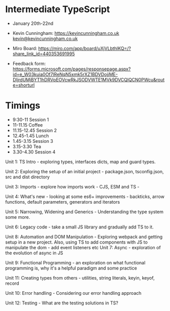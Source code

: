 # Intermediate TypeScript

- January 20th-22nd
- Kevin Cunningham: https://kevincunningham.co.uk kevin@kevincunningham.co.uk

- Miro Board: https://miro.com/app/board/uXjVLbthlKQ=/?share_link_id=440353691995
- Feedback form: https://forms.microsoft.com/pages/responsepage.aspx?id=e_W03kuia0Of7lReNqN5xmk5rXZ1BDVDojjME-DIjrdUMjBYT1hDRVpEOVcwRkJSODVWTE1MVk9DVCQlQCN0PWcu&route=shorturl

# Timings

- 9:30-11 Session 1
- 11-11.15 Coffee
- 11.15-12.45 Session 2
- 12.45-1.45 Lunch
- 1.45-3.15 Session 3
- 3.15-3.30 Tea
- 3.30-4.30 Session 4

Unit 1: TS Intro - exploring types, interfaces dicts, map and guard types.

Unit 2: Exploring the setup of an initial project - package.json, tsconfig.json, src and dist directory

Unit 3: Imports - explore how imports work - CJS, ESM and TS -

Unit 4: What's new - looking at some es6+ improvements - backticks, arrow functions, default parameters, generators and iterators

Unit 5: Narrowing, Widening and Generics - Understanding the type system some more.

Unit 6: Legacy code - take a small JS library and gradually add TS to it.

Unit 8: Automation and DOM Manipulation - Exploring webpack and getting setup in a new project. Also, using TS to add components with JS to manipulate the dom - add event listeners etc
Unit 7: Async - exploration of the evolution of async in JS

Unit 9: Functional Programming - an exploration on what functional programming is, why it's a helpful paradigm and some practice

Unit 11: Creating types from others - utilities, string literals, keyin, keyof, record

Unit 10: Error handling - Considering our error handling approach

Unit 12: Testing - What are the testing solutions in TS?
